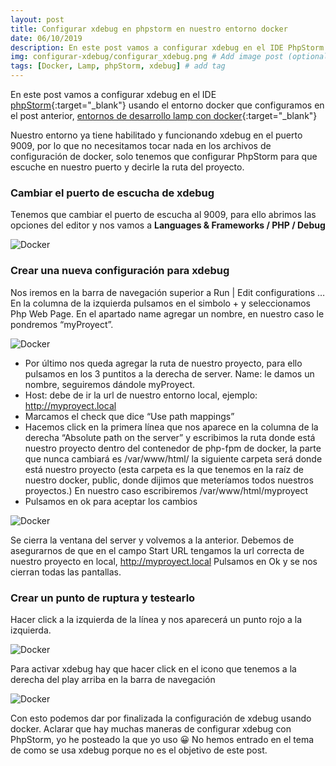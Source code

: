 ```yaml
---
layout: post
title: Configurar xdebug en phpstorm en nuestro entorno docker
date: 06/10/2019
description: En este post vamos a configurar xdebug en el IDE PhpStorm usando el entorno docker que configuramos en el post anterior, entornos de desarrollo lamp con docker # Add post description (optional)
img: configurar-xdebug/configurar_xdebug.png # Add image post (optional)
tags: [Docker, Lamp, phpStorm, xdebug] # add tag
---
```


En este post vamos a configurar xdebug en el IDE [phpStorm](https://www.jetbrains.com/phpstorm/){:target="_blank"} usando el entorno docker que configuramos en el post anterior, [entornos de desarrollo lamp con docker](https://antoniojimenezvelazquez.es/tutoriales/entornos-de-desarrollo-lamp-con-docker/){:target="_blank"}

Nuestro entorno ya tiene habilitado y funcionando xdebug en el puerto 9009, por lo que no necesitamos tocar nada en los archivos de configuración de docker, solo tenemos que configurar PhpStorm para que escuche en nuestro puerto y decirle la ruta del proyecto.

### Cambiar el puerto de escucha de xdebug ###
Tenemos que cambiar el puerto de escucha al 9009, para ello abrimos las opciones del editor y nos vamos a **Languages & Frameworks / PHP / Debug**

![Docker]({{site.baseurl}}/assets/img/configurar-xdebug/phpstorm_puerto_escucha.png)

### Crear una nueva configuración para xdebug ###
Nos iremos en la barra de navegación superior a Run | Edit configurations …
En la columna de la izquierda pulsamos en el simbolo + y seleccionamos Php Web Page.
En el apartado name agregar un nombre, en nuestro caso le pondremos “myProyect”.

![Docker]({{site.baseurl}}/assets/img/configurar-xdebug/xdebug_config.png)

- Por último nos queda agregar la ruta de nuestro proyecto, para ello pulsamos en los 3 puntitos a la derecha de server.
Name: le damos un nombre, seguiremos dándole myProyect.
- Host: debe de ir la url de nuestro entorno local, ejemplo:  http://myproyect.local
- Marcamos el check que dice “Use path mappings”
- Hacemos click en la primera línea que nos aparece en la columna de la derecha “Absolute path on the server” y escribimos la ruta donde está nuestro proyecto dentro del contenedor de php-fpm de docker, la parte que nunca cambiará es /var/www/html/ la siguiente carpeta será donde está nuestro proyecto (esta carpeta es la que tenemos en la raíz de nuestro docker, public, donde dijimos que meteríamos todos nuestros proyectos.) En nuestro caso escribiremos /var/www/html/myproyect
- Pulsamos en ok para aceptar los cambios

![Docker]({{site.baseurl}}/assets/img/configurar-xdebug/phpstorm_puerto_escucha.png)

Se cierra la ventana del server y volvemos a la anterior.
Debemos de asegurarnos de que en el campo Start URL tengamos la url correcta de nuestro proyecto en local, http://myproyect.local
Pulsamos en Ok y se nos cierran todas las pantallas.

### Crear un punto de ruptura y testearlo ###
Hacer click a la izquierda de la línea y nos aparecerá un punto rojo a la izquierda.

![Docker]({{site.baseurl}}/assets/img/configurar-xdebug/punto_ruptura.png)

Para activar xdebug hay que hacer click en el icono que tenemos a la derecha del play arriba en la barra de navegación

![Docker]({{site.baseurl}}/assets/img/configurar-xdebug/punto_ruptura_icon.png)

Con esto podemos dar por finalizada la configuración de xdebug usando docker. Aclarar que hay muchas maneras de configurar xdebug con PhpStorm, yo he posteado la que yo uso 😀
No hemos entrado en el tema de como se usa xdebug porque no es el objetivo de este post.